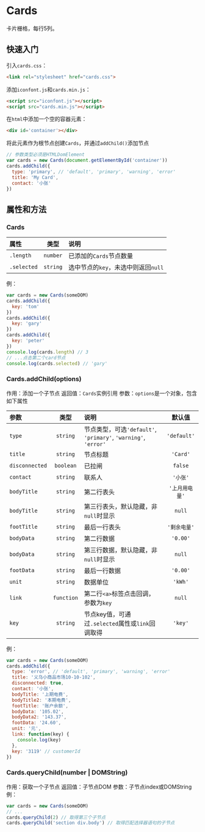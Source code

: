 # Cards
卡片栅格，每行5列。

## 快速入门
引入`cards.css`：
```html
<link rel="stylesheet" href="cards.css">
```

添加`iconfont.js`和`cards.min.js`：
```html
<script src="iconfont.js"></script>
<script src="cards.min.js"></script>
```

在`html`中添加一个空的容器元素：
```html
<div id='container'></div>
```
将此元素作为根节点创建`Cards`，并通过`addChild()`添加节点
```js
// 参数类型必须是HTMLDomElement
var cards = new Cards(document.getElementById('container'))
cards.addChild({
  type: 'primary', // 'default', 'primary', 'warning', 'error'
  title: 'My Card',
  contact: '小张'
})
```

## 属性和方法

### **Cards**

属性       |   类型  |     说明
:---------|:------:|:------------
 `.length` |`number`|已添加的`Cards`节点数量
`.selected`|`string`|选中节点的`key`，未选中则返回`null`

例：
```js
var cards = new Cards(someDOM)
cards.addChild({
  key: 'tom'
})
cards.addChild({
  key: 'gary'
})
cards.addChild({
  key: 'peter'
})
console.log(cards.length) // 3
// ...点击第二个card节点
console.log(cards.selected) // 'gary'
```

### **Cards.addChild(options)**
作用：添加一个子节点
返回值：`Cards`实例引用
参数：`options`是一个对象，包含如下属性

参数       |   类型  |     说明      | 默认值
:---------|:------:|:------------|:---:
`type` |`string`|节点类型，可选`'default'`, `'primary'`, `'warning'`, `'error'`|`'default'`
`title`|`string`|节点标题|`'Card'`
`disconnected`|`boolean`|已拉闸|`false`
`contact`|`string`|联系人|`'小张'`
`bodyTitle`|`string`|第二行表头|`'上月用电量'`
`bodyTitle`|`string`|第三行表头，默认隐藏，非`null`时显示|`null`
`footTitle`|`string`|最后一行表头|`'剩余电量'`
`bodyData`|`string`|第二行数据|`'0.00'`
`bodyData`|`string`|第三行数据，默认隐藏，非`null`时显示|`null`
`footData`|`string`|最后一行数据|`'0.00'`
`unit`|`string`|数据单位|`'kWh'`
`link`|`function`|第二行`<a>`标签点击回调，参数为`key`|`null`
`key`|`string`|节点key值，可通过`.selected`属性或`link`回调取得|`'key'`

例：
```js
var cards = new Cards(someDOM)
cards.addChild({
  type: 'error', // 'default', 'primary', 'warning', 'error'
  title: '义乌小商品市场10-10-102',
  disconnected: true,
  contact: '小张',
  bodyTitle: '上期电费',
  bodyTitle2: '本期电费',
  footTitle: '账户余额',
  bodyData: '105.02',
  bodyData2: '143.37',
  footData: '24.60',
  unit: '元',
  link: function(key) {
    console.log(key)
  },
  key: '3119' // customerId
})
```

### **Cards.queryChild(number | DOMString)**
作用：获取一个子节点
返回值：子节点DOM
参数：子节点index或DOMString
例：
```js
var cards = new Cards(someDOM)
// ...
cards.queryChild(2) // 取得第三个子节点
cards.queryChild('section div.body') // 取得匹配选择器语句的子节点
```
